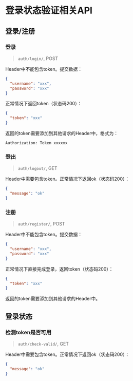 # 登录状态验证相关API

## 登录/注册

### 登录

> `auth/login/`, POST

Header中不能包含token。提交数据：
```json
{
  "username": "xxx",
  "password": "xxx"
}
```
正常情况下返回token（状态码200）：
```json
{
  "token": "xxx"
}
```
返回的token需要添加到其他请求的Header中，格式为：
```text
Authorization: Token xxxxxx
```


### 登出

> `auth/logout/`, GET

Header中需要包含token。正常情况下返回ok（状态码200）：

```json
{
  "message": "ok"
}
```


### 注册

> `auth/register/`, POST

Header中不能包含token。提交数据：
```json
{
  "username": "xxx",
  "password": "xxx"
}
```
正常情况下直接完成登录，返回token（状态码200）：
```json
{
  "token": "xxx"
}
```
返回的token需要添加到其他请求的Header中。


## 登录状态

### 检测token是否可用

> `auth/check-valid/`, GET

Header中需要包含token。正常情况下返回ok（状态码200）：

```json
{
  "message": "ok"
}
```
